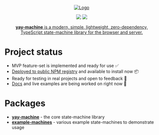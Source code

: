 <p align="center">
  <a href="https://github.com/maurice/yay-machine"><img src="https://github.com/user-attachments/assets/03dd78c1-4396-42c4-a32c-aaa7c927f09e" alt="Logo"></a>
</p>

<p align="center">
<a href="https://github.com/maurice/yay-machine/actions/workflows/build.yml" title="build"><img src="https://github.com/maurice/yay-machine/workflows/build/badge.svg"/></a>
<a href="https://www.npmjs.com/package/yay-machine" title="NPM"><img src="https://img.shields.io/npm/v/yay-machine"/></a>
</p>

<p align="center">
<a href="https://github.com/maurice/yay-machine/blob/main/docs/about.md"><strong>yay-machine</strong> is a modern, simple, lightweight, zero-dependency, TypeScript state-machine library for the browser and server.</a>
</p>

# Project status

* MVP feature-set is implemented and ready for use ✅
* [Deployed to public NPM registry](https://www.npmjs.com/package/yay-machine) and available to install now 📦
* Ready for testing in real projects and open to feedback 📢
* [Docs](./docs/) and live examples are being worked on right now 🚧

# Packages

- [**yay-machine**](https://github.com/maurice/yay-machine/tree/main/packages/yay-machine) - the core state-machine library
- [**example-machines**](https://github.com/maurice/yay-machine/tree/main/packages/example-machines) - various example state-machines to demonstrate usage

